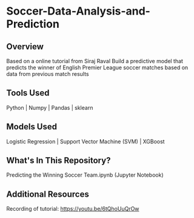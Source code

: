 # Soccer-Data-Analysis-and-Prediction

## Overview
Based on a online tutorial from Siraj Raval
Build a predictive model that predicts the winner of English Premier League soccer matches based on data from previous match results

## Tools Used
Python | Numpy | Pandas | sklearn

## Models Used
Logistic Regression | Support Vector Machine (SVM) | XGBoost

## What's In This Repository?
Predicting the Winning Soccer Team.ipynb (Jupyter Notebook)

## Additional Resources
Recording of tutorial: https://youtu.be/6tQhoUuQrOw

